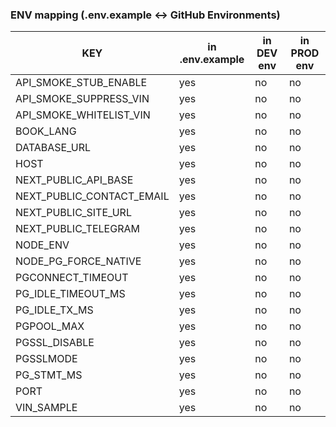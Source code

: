 ### ENV mapping (.env.example ↔ GitHub Environments)

| KEY | in .env.example | in DEV env | in PROD env |
|-----|------------------|------------|-------------|
| API_SMOKE_STUB_ENABLE | yes | no | no |
| API_SMOKE_SUPPRESS_VIN | yes | no | no |
| API_SMOKE_WHITELIST_VIN | yes | no | no |
| BOOK_LANG | yes | no | no |
| DATABASE_URL | yes | no | no |
| HOST | yes | no | no |
| NEXT_PUBLIC_API_BASE | yes | no | no |
| NEXT_PUBLIC_CONTACT_EMAIL | yes | no | no |
| NEXT_PUBLIC_SITE_URL | yes | no | no |
| NEXT_PUBLIC_TELEGRAM | yes | no | no |
| NODE_ENV | yes | no | no |
| NODE_PG_FORCE_NATIVE | yes | no | no |
| PGCONNECT_TIMEOUT | yes | no | no |
| PG_IDLE_TIMEOUT_MS | yes | no | no |
| PG_IDLE_TX_MS | yes | no | no |
| PGPOOL_MAX | yes | no | no |
| PGSSL_DISABLE | yes | no | no |
| PGSSLMODE | yes | no | no |
| PG_STMT_MS | yes | no | no |
| PORT | yes | no | no |
| VIN_SAMPLE | yes | no | no |
